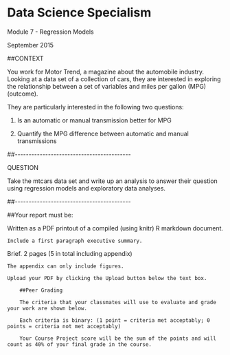 # Data Science Specialism

Module 7 - Regression Models

September 2015

##CONTEXT

You work for Motor Trend, a magazine about the automobile industry. Looking at a data set of a collection of cars, they are interested in exploring the relationship between a set of variables and miles per gallon (MPG) (outcome).

They are particularly interested in the following two questions:

1.	Is an automatic or manual transmission better for MPG
	
2.	Quantify the MPG difference between automatic and manual transmissions

##------------------------------------------
	
QUESTION

Take the mtcars data set and write up an analysis to answer their question using regression models and exploratory data analyses.

##------------------------------------------

##Your report must be:

  Written as a PDF printout of a compiled (using knitr) R markdown document.
	
	Include a first paragraph executive summary.
	
  Brief. 2 pages (5 in total including appendix)
		
	The appendix can only include figures.

	Upload your PDF by clicking the Upload button below the text box.

		##Peer Grading

		The criteria that your classmates will use to evaluate and grade your work are shown below. 
		
		Each criteria is binary: (1 point = criteria met acceptably; 0 points = criteria not met acceptably)
		
		Your Course Project score will be the sum of the points and will count as 40% of your final grade in the course. 
